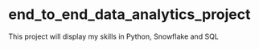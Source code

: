 # end_to_end_data_analytics_project
This project will display my skills in Python, Snowflake and SQL

